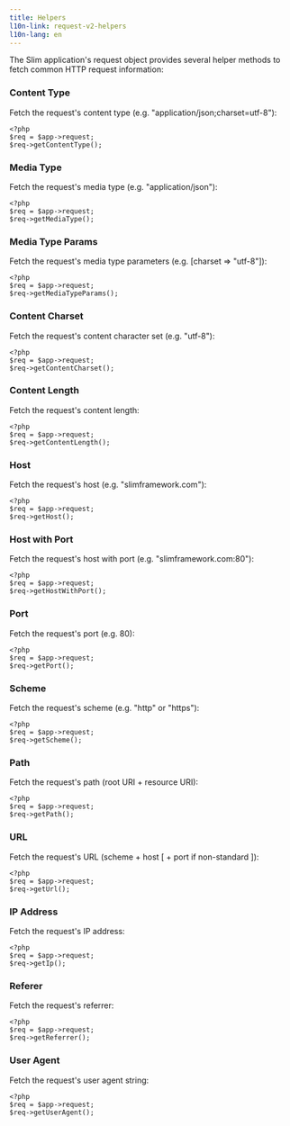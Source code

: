 ```yaml
---
title: Helpers
l10n-link: request-v2-helpers
l10n-lang: en
---
```

The Slim application's request object provides several helper methods to fetch common HTTP request information:

### Content Type

Fetch the request's content type (e.g. "application/json;charset=utf-8"):

    <?php
    $req = $app->request;
    $req->getContentType();

### Media Type

Fetch the request's media type (e.g. "application/json"):

    <?php
    $req = $app->request;
    $req->getMediaType();

### Media Type Params

Fetch the request's media type parameters (e.g. [charset => "utf-8"]):

    <?php
    $req = $app->request;
    $req->getMediaTypeParams();

### Content Charset

Fetch the request's content character set (e.g. "utf-8"):

    <?php
    $req = $app->request;
    $req->getContentCharset();

### Content Length

Fetch the request's content length:

    <?php
    $req = $app->request;
    $req->getContentLength();

### Host

Fetch the request's host (e.g. "slimframework.com"):

    <?php
    $req = $app->request;
    $req->getHost();

### Host with Port

Fetch the request's host with port (e.g. "slimframework.com:80"):

    <?php
    $req = $app->request;
    $req->getHostWithPort();

### Port

Fetch the request's port (e.g. 80):

    <?php
    $req = $app->request;
    $req->getPort();

### Scheme

Fetch the request's scheme (e.g. "http" or "https"):

    <?php
    $req = $app->request;
    $req->getScheme();

### Path

Fetch the request's path (root URI + resource URI):

    <?php
    $req = $app->request;
    $req->getPath();

### URL

Fetch the request's URL (scheme + host [ + port if non-standard ]):

    <?php
    $req = $app->request;
    $req->getUrl();

### IP Address

Fetch the request's IP address:

    <?php
    $req = $app->request;
    $req->getIp();

### Referer

Fetch the request's referrer:

    <?php
    $req = $app->request;
    $req->getReferrer();

### User Agent

Fetch the request's user agent string:

    <?php
    $req = $app->request;
    $req->getUserAgent();
